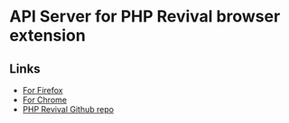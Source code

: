 # API Server for PHP Revival browser extension

## Links

- [For Firefox](https://addons.mozilla.org/en-US/firefox/addon/php-revival)
- [For Chrome](https://chrome.google.com/webstore/detail/php-revival/fceclmihdanbepiogjoeiolnpkalcjpe)
- [PHP Revival Github repo](https://github.com/SerhiiCho/php-revival)
